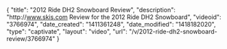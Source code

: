 {
    "title": "2012 Ride DH2 Snowboard Review",
    "description": "http:\/\/www.skis.com Review for the 2012 Ride DH2 Snowboard",
    "videoid": "3766974",
    "date_created": "1411361248",
    "date_modified": "1418182020",
    "type": "captivate",
    "layout": "video",
    "url": "\/v\/2012-ride-dh2-snowboard-review\/3766974"
}